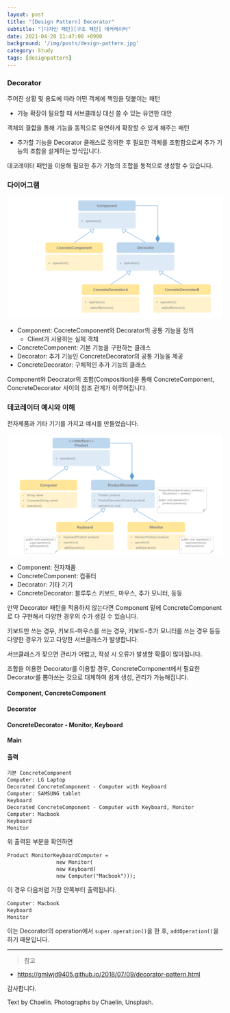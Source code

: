 ```yaml
---
layout: post
title: "[Design Pattern] Decorator"
subtitle: "[디자인 패턴][구조 패턴] 데커레이터"
date: 2021-04-20 11:47:00 +0900
background: '/img/posts/design-pattern.jpg'
category: Study
tags: [designpattern]
---
```

### Decorator
주어진 상황 및 용도에 따라 어떤 객체에 책임을 덧붙이는 패턴
* 기능 확장이 필요할 때 서브클래싱 대신 쓸 수 있는 유연한 대안

객체의 결합을 통해 기능을 동적으로 유연하게 확장할 수 있게 해주는 패턴
* 추가할 기능을 Decorator 클래스로 정의한 후 필요한 객체를 조합함으로써 추가 기능의 조합을 설계하는 방식입니다.

데코레이터 패턴을 이용해 필요한 추가 기능의 조합을 동적으로 생성할 수 있습니다.

### 다이어그램
<img class="img-fluid" src="/img/posts/inPost/decorator-01.png">

* Component: CocreteComponent와 Decorator의 공통 기능을 정의
    * Client가 사용하는 실제 객체
* ConcreteComponent: 기본 기능을 구현하는 클래스
* Decorator: 추가 기능인 ConcreteDecorator의 공통 기능을 제공
* ConcreteDecorator: 구체적인 추가 기능의 클래스

Component와 Deocrator의 조합(Composition)을 통해 ConcreteComponent, ConcreteDecorator 사이의 참조 관계가 이루어집니다.

### 데코레이터 예시와 이해
전자제품과 기타 기기를 가지고 예시를 만들었습니다.

<img class="img-fluid" src="/img/posts/inPost/decorator-03.png">

* Component: 전자제품
* ConcreteComponent: 컴퓨터
* Decorator: 기타 기기
* ConcreteDecorator: 블루투스 키보드, 마우스, 추가 모니터, 등등

만약 Decorator 패턴을 적용하지 않는다면 Component 밑에 ConcreteComponent로 다 구현해서 다양한 경우의 수가 생길 수 있습니다.

키보드만 쓰는 경우, 키보드-마우스를 쓰는 경우, 키보드-추가 모니터를 쓰는 경우 등등 다양한 경우가 있고 다양한 서브클래스가 발생합니다.

서브클래스가 잦으면 관리가 어렵고, 작성 시 오류가 발생할 확률이 많아집니다.

조합을 이용한 Decorator를 이용할 경우, ConcreteComponent에서 필요한 Decorator를 뽑아쓰는 것으로 대체하여 쉽게 생성, 관리가 가능해집니다.

#### Component, ConcreteComponent
<script src="https://gist.github.com/chaelin1211/249bbb5219e400c0f13d5a589c2371db.js"></script>

#### Decorator
<script src="https://gist.github.com/chaelin1211/9325927513026f3a05c612583b9af4cf.js"></script>

#### ConcreteDecorator - Monitor, Keyboard
<script src="https://gist.github.com/chaelin1211/8a09b979052b84375895318ca099fb22.js"></script>

#### Main
<script src="https://gist.github.com/chaelin1211/2c98a5df3be31f346fcecbc7efe2f7a0.js"></script>

#### 출력
```
기본 ConcreteComponent
Computer: LG Laptop
Decorated ConcreteComponent - Computer with Keyboard
Computer: SAMSUNG tablet
Keyboard
Decorated ConcreteComponent - Computer with Keyboard, Monitor
Computer: Macbook
Keyboard
Monitor
```

위 출력된 부분을 확인하면 
```
Product MonitorKeyboardComputer =
				new Monitor(
				new Keyboard(
				new Computer("Macbook")));
```

이 경우 다음처럼 가장 안쪽부터 출력됩니다.

```
Computer: Macbook
Keyboard
Monitor
```

이는 Decorator의 operation에서 ```super.operation()```을 한 후, ```addOperation()```을 하기 때문입니다.

*****

> 참고
* <a href="https://gmlwjd9405.github.io/2018/07/09/decorator-pattern.html">https://gmlwjd9405.github.io/2018/07/09/decorator-pattern.html</a>

감사합니다.

<p class = "placeholder">Text by Chaelin. Photographs by Chaelin, Unsplash.</p>